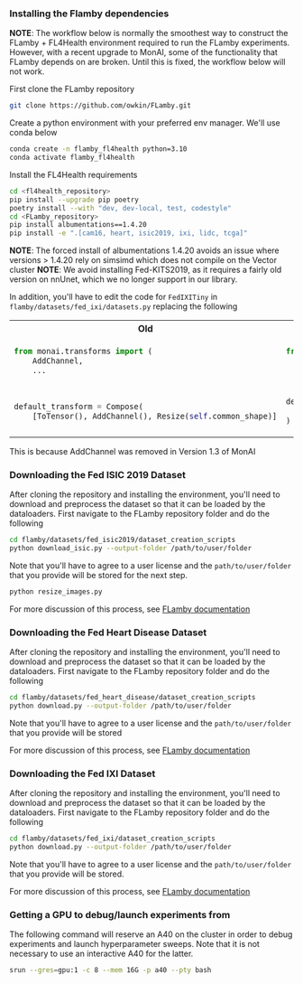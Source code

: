 ### Installing the Flamby dependencies

__NOTE__: The workflow below is normally the smoothest way to construct the FLamby + FL4Health environment required to run the FLamby experiments. However, with a recent upgrade to MonAI, some of the functionality that FLamby depends on are broken. Until this is fixed, the workflow below will not work.

First clone the FLamby repository
``` bash
git clone https://github.com/owkin/FLamby.git
```
Create a python environment with your preferred env manager. We'll use conda below
``` bash
conda create -n flamby_fl4health python=3.10
conda activate flamby_fl4health
```
Install the FL4Health requirements
``` bash
cd <fl4health_repository>
pip install --upgrade pip poetry
poetry install --with "dev, dev-local, test, codestyle"
cd <FLamby_repository>
pip install albumentations==1.4.20
pip install -e ".[cam16, heart, isic2019, ixi, lidc, tcga]"
```
__NOTE__: The forced install of albumentations 1.4.20 avoids an issue where versions > 1.4.20 rely on simsimd which does not compile on the Vector cluster
__NOTE__: We avoid installing Fed-KITS2019, as it requires a fairly old version on nnUnet, which we no longer support in our library.

In addition, you'll have to edit the code for `FedIXITiny` in `flamby/datasets/fed_ixi/datasets.py` replacing the following

<table>
<tr>
<th>Old</th>
<th>New</th>
</tr>
<tr>
<td>

``` python
from monai.transforms import (
    AddChannel,
    ...
```
</td>
<td>

``` python
from monai.transforms import (
    EnsureChannelFirst,
    ...
```
</td>
</tr>
</tr>
<tr>
<td>

```python
default_transform = Compose(
    [ToTensor(), AddChannel(), Resize(self.common_shape)]
```
</td>
<td>

```python
default_transform = Compose(
    [ToTensor(), EnsureChannelFirst(channel_dim="no_channel"), Resize(self.common_shape)]
)
```
</td>
</tr>
</table>

This is because AddChannel was removed in Version 1.3 of MonAI

### Downloading the Fed ISIC 2019 Dataset

After cloning the repository and installing the environment, you'll need to download and preprocess the dataset so that it can be loaded by the dataloaders. First navigate to the FLamby repository folder and do the following
``` bash
cd flamby/datasets/fed_isic2019/dataset_creation_scripts
python download_isic.py --output-folder /path/to/user/folder
```
Note that you'll have to agree to a user license and the `path/to/user/folder` that you provide will be stored for the next step.
```bash
python resize_images.py
```
For more discussion of this process, see [FLamby documentation](https://owkin.github.io/FLamby/fed_isic.html#)

### Downloading the Fed Heart Disease Dataset

After cloning the repository and installing the environment, you'll need to download and preprocess the dataset so that it can be loaded by the dataloaders. First navigate to the FLamby repository folder and do the following
``` bash
cd flamby/datasets/fed_heart_disease/dataset_creation_scripts
python download.py --output-folder /path/to/user/folder
```
Note that you'll have to agree to a user license and the `path/to/user/folder` that you provide will be stored

For more discussion of this process, see [FLamby documentation](https://owkin.github.io/FLamby/fed_heart.html)

### Downloading the Fed IXI Dataset

After cloning the repository and installing the environment, you'll need to download and preprocess the dataset so that it can be loaded by the dataloaders. First navigate to the FLamby repository folder and do the following
``` bash
cd flamby/datasets/fed_ixi/dataset_creation_scripts
python download.py --output-folder /path/to/user/folder
```
Note that you'll have to agree to a user license and the `path/to/user/folder` that you provide will be stored.

For more discussion of this process, see [FLamby documentation](https://owkin.github.io/FLamby/fed_ixi.html#)

### Getting a GPU to debug/launch experiments from

The following command will reserve an A40 on the cluster in order to debug experiments and launch hyperparameter sweeps. Note that it is not necessary to use an interactive A40 for the latter.

```bash
srun --gres=gpu:1 -c 8 --mem 16G -p a40 --pty bash
```
